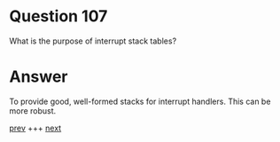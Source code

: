 
# Question 107


What is the purpose of interrupt stack tables?


# Answer



To provide good, well-formed stacks for interrupt handlers. This can be more robust.


[prev](106.md) +++ [next](108.md)
